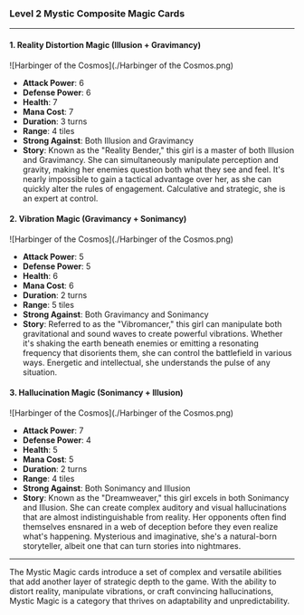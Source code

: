 ### Level 2 Mystic Composite Magic Cards

---

#### 1. Reality Distortion Magic (Illusion + Gravimancy)
 ![Harbinger of the Cosmos](./Harbinger of the Cosmos.png)

- **Attack Power**: 6
- **Defense Power**: 6
- **Health**: 7
- **Mana Cost**: 7
- **Duration**: 3 turns
- **Range**: 4 tiles
- **Strong Against**: Both Illusion and Gravimancy
- **Story**: Known as the "Reality Bender," this girl is a master of both Illusion and Gravimancy. She can simultaneously manipulate perception and gravity, making her enemies question both what they see and feel. It's nearly impossible to gain a tactical advantage over her, as she can quickly alter the rules of engagement. Calculative and strategic, she is an expert at control.

#### 2. Vibration Magic (Gravimancy + Sonimancy)
 ![Harbinger of the Cosmos](./Harbinger of the Cosmos.png)

- **Attack Power**: 5
- **Defense Power**: 5
- **Health**: 6
- **Mana Cost**: 6
- **Duration**: 2 turns
- **Range**: 5 tiles
- **Strong Against**: Both Gravimancy and Sonimancy
- **Story**: Referred to as the "Vibromancer," this girl can manipulate both gravitational and sound waves to create powerful vibrations. Whether it's shaking the earth beneath enemies or emitting a resonating frequency that disorients them, she can control the battlefield in various ways. Energetic and intellectual, she understands the pulse of any situation.

#### 3. Hallucination Magic (Sonimancy + Illusion)
 ![Harbinger of the Cosmos](./Harbinger of the Cosmos.png)

- **Attack Power**: 7
- **Defense Power**: 4
- **Health**: 5
- **Mana Cost**: 5
- **Duration**: 2 turns
- **Range**: 4 tiles
- **Strong Against**: Both Sonimancy and Illusion
- **Story**: Known as the "Dreamweaver," this girl excels in both Sonimancy and Illusion. She can create complex auditory and visual hallucinations that are almost indistinguishable from reality. Her opponents often find themselves ensnared in a web of deception before they even realize what's happening. Mysterious and imaginative, she's a natural-born storyteller, albeit one that can turn stories into nightmares.

---

The Mystic Magic cards introduce a set of complex and versatile abilities that add another layer of strategic depth to the game. With the ability to distort reality, manipulate vibrations, or craft convincing hallucinations, Mystic Magic is a category that thrives on adaptability and unpredictability.